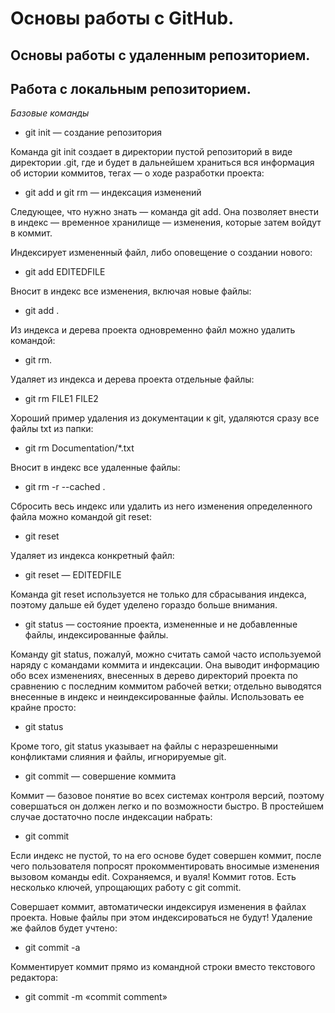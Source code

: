 # Основы работы с GitHub.

## Основы работы с удаленным репозиторием.

## Работа с локальным репозиторием.

*Базовые команды*

* git init — создание репозитория

Команда git init создает в директории пустой репозиторий в виде директории .git, где и будет в дальнейшем храниться вся информация об истории коммитов, тегах — о ходе разработки проекта:

* git add и git rm — индексация изменений

Следующее, что нужно знать — команда git add. Она позволяет внести в индекс — временное хранилище — изменения, которые затем войдут в коммит.

Индексирует измененный файл, либо оповещение о создании нового:

* git add EDITEDFILE

Вносит в индекс все изменения, включая новые файлы:

* git add .

Из индекса и дерева проекта одновременно файл можно удалить командой:

* git rm.

Удаляет из индекса и дерева проекта отдельные файлы:

* git rm FILE1 FILE2

Хороший пример удаления из документации к git, удаляются сразу все файлы txt из папки:

* git rm Documentation/\*.txt

Вносит в индекс все удаленные файлы:

* git rm -r --cached .

Сбросить весь индекс или удалить из него изменения определенного файла можно командой git reset:

* git reset

Удаляет из индекса конкретный файл:

* git reset — EDITEDFILE

Команда git reset используется не только для сбрасывания индекса, поэтому дальше ей будет уделено гораздо больше внимания.

* git status — состояние проекта, измененные и не добавленные файлы, индексированные файлы.

Команду git status, пожалуй, можно считать самой часто используемой наряду с командами коммита и индексации. Она выводит информацию обо всех изменениях, внесенных в дерево директорий проекта по сравнению с последним коммитом рабочей ветки; отдельно выводятся внесенные в индекс и неиндексированные файлы. Использовать ее крайне просто:

* git status

Кроме того, git status указывает на файлы с неразрешенными конфликтами слияния и файлы, игнорируемые git.

* git commit — совершение коммита

Коммит — базовое понятие во всех системах контроля версий, поэтому совершаться он должен легко и по возможности быстро. В простейшем случае достаточно после индексации набрать:

* git commit

Если индекс не пустой, то на его основе будет совершен коммит, после чего пользователя попросят прокомментировать вносимые изменения вызовом команды edit. Сохраняемся, и вуаля! Коммит готов. Есть несколько ключей, упрощающих работу с git commit.

Совершает коммит, автоматически индексируя изменения в файлах проекта. Новые файлы при этом индексироваться не будут! Удаление же файлов будет учтено:

* git commit -a

Комментирует коммит прямо из командной строки вместо текстового редактора:

* git commit -m «commit comment»
